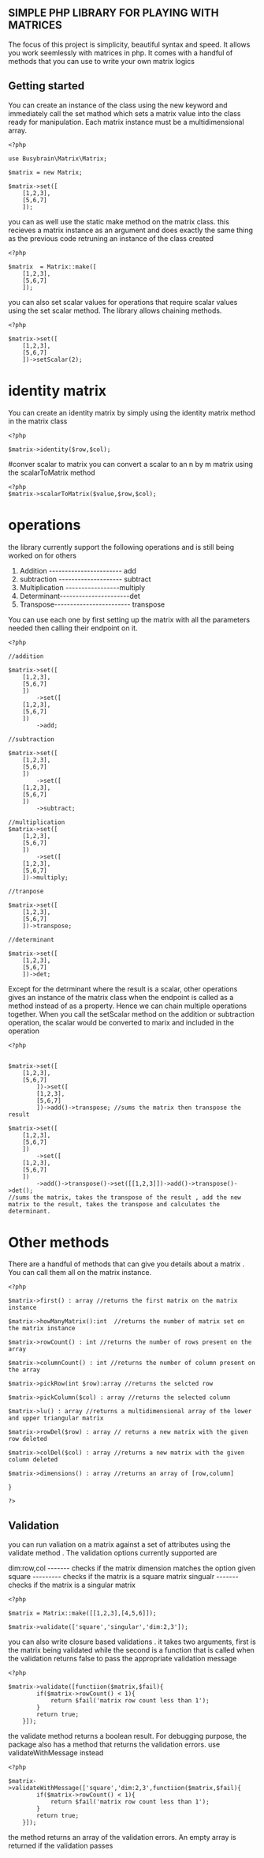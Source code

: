 ## SIMPLE PHP LIBRARY FOR PLAYING WITH MATRICES

The focus of this project is simplicity, beautiful syntax and speed. It allows you work seemlessly with matrices in php. It comes with a handful of methods that you can use to write your own matrix logics 

## Getting started
You can create an instance of the class using the new keyword and immediately call the set mathod which sets a matrix value into the class ready for manipulation. Each matrix instance must be a multidimensional array.

```
<?php

use Busybrain\Matrix\Matrix;

$matrix = new Matrix;

$matrix->set([
	[1,2,3],
	[5,6,7]
	]);
```

you can as well use the static make method on the matrix class. this recieves a matrix instance as an argument and does exactly the same thing as the previous code retruning an instance of the class created

```
<?php

$matrix  = Matrix::make([
	[1,2,3],
	[5,6,7]
	]);
```
you can also set scalar values for operations that require scalar values using the set scalar method. The library allows chaining methods. 

```
<?php

$matrix->set([
	[1,2,3],
	[5,6,7]
	])->setScalar(2);
```

# identity matrix 
You can create an identity matrix by simply using the identity matrix method in the matrix class

```
<?php

$matrix->identity($row,$col);
```
#conver scalar to matrix
you can convert a scalar to an n by m matrix using the scalarToMatrix method

```
<?php
$matrix->scalarToMatrix($value,$row,$col);

```

# operations
the library currently support the following operations and is still being worked on for others 
1. Addition ----------------------- add
2. subtraction -------------------- subtract
3. Multiplication -----------------multiply
4. Determinant----------------------det
5. Transpose------------------------ transpose

You can use each one by first setting up the matrix with all the parameters needed then calling their endpoint on it. 

```
<?php

//addition

$matrix->set([
	[1,2,3],
	[5,6,7]
	])
		->set([
	[1,2,3],
	[5,6,7]
	])
		->add;

//subtraction

$matrix->set([
	[1,2,3],
	[5,6,7]
	])
		->set([
	[1,2,3],
	[5,6,7]
	])
		->subtract;

//multiplication
$matrix->set([
	[1,2,3],
	[5,6,7]
	])
		->set([
	[1,2,3],
	[5,6,7]
	])->multiply;

//tranpose

$matrix->set([
	[1,2,3],
	[5,6,7]
	])->transpose;

//determinant

$matrix->set([
	[1,2,3],
	[5,6,7]
	])->det;

```
Except for the detrminant where the result is a scalar, other operations gives an instance of the matrix class when the endpoint is called as a method instead of as a property. Hence we can chain multiple operations together. When you call the setScalar method on the addition or subtraction operation, the scalar would be converted to marix and included in the operation

```
<?php


$matrix->set([
	[1,2,3],
	[5,6,7]
		])->set([
		[1,2,3],
		[5,6,7]
		])->add()->transpose; //sums the matrix then transpose the result

$matrix->set([
	[1,2,3],
	[5,6,7]
	])
		->set([
	[1,2,3],
	[5,6,7]
	])
		->add()->transpose()->set([[1,2,3]])->add()->transpose()->det();
//sums the matrix, takes the transpose of the result , add the new matrix to the result, takes the transpose and calculates the determinant.
```

# Other methods
There are a handful of methods that can give you details about a matrix . You can call them all on the matrix instance. 

```
<?php

$matrix->first() : array //returns the first matrix on the matrix instance 

$matrix->howManyMatrix():int  //returns the number of matrix set on the matrix instance 

$matrix->rowCount() : int //returns the number of rows present on the array

$matrix->columnCount() : int //returns the number of column present on the array

$matrix->pickRow(int $row):array //returns the selcted row

$matrix->pickColumn($col) : array //returns the selected column

$matrix->lu() : array //returns a multidimensional array of the lower and upper triangular matrix

$matrix->rowDel($row) : array // returns a new matrix with the given row deleted

$matrix->colDel($col) : array //returns a new matrix with the given column deleted

$matrix->dimensions() : array //returns an array of [row,column]

}

?>
```
## Validation
you can run valiation on a matrix against a set of attributes using the validate method . The validation options currently supported are 

dim:row,col -------  checks if the matrix dimension matches the option given
square --------- checks if the matrix is a square matrix
singualr ------- checks if the matrix is a singular matrix

```
<?php 

$matrix = Matrix::make([[1,2,3],[4,5,6]]);

$matrix->validate(['square','singular','dim:2,3']);
```
you can also write closure based validations . it takes two arguments, first is the matrix being validated while the second is a function that is called when the validation returns false to pass the appropriate validation message
```
<?php

$matrix->validate([functiion($matrix,$fail){
		if($matrix->rowCount() < 1){
			return $fail('matrix row count less than 1');
		}
		return true;
	}]);
```
the validate method returns a boolean result. For debugging purpose, the package also has a method that returns the validation errors. use validateWithMessage instead

```
<?php

$matrix->validateWithMessage(['square','dim:2,3',functiion($matrix,$fail){
		if($matrix->rowCount() < 1){
			return $fail('matrix row count less than 1');
		}
		return true;
	}]);
```
the method returns an array of the validation errors. An empty array is returned if the validation passes
